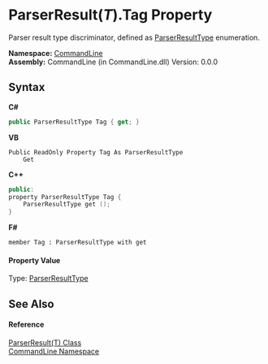 # ParserResult(*T*).Tag Property 
 

Parser result type discriminator, defined as <a href="T_CommandLine_ParserResultType">ParserResultType</a> enumeration.

**Namespace:**&nbsp;<a href="N_CommandLine">CommandLine</a><br />**Assembly:**&nbsp;CommandLine (in CommandLine.dll) Version: 0.0.0

## Syntax

**C#**<br />
``` C#
public ParserResultType Tag { get; }
```

**VB**<br />
``` VB
Public ReadOnly Property Tag As ParserResultType
	Get
```

**C++**<br />
``` C++
public:
property ParserResultType Tag {
	ParserResultType get ();
}
```

**F#**<br />
``` F#
member Tag : ParserResultType with get

```


#### Property Value
Type: <a href="T_CommandLine_ParserResultType">ParserResultType</a>

## See Also


#### Reference
<a href="T_CommandLine_ParserResult_1">ParserResult(T) Class</a><br /><a href="N_CommandLine">CommandLine Namespace</a><br />